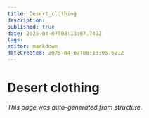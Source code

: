 ```yaml
---
title: Desert_clothing
description: 
published: true
date: 2025-04-07T08:13:07.749Z
tags: 
editor: markdown
dateCreated: 2025-04-07T08:13:05.621Z
---
```


# Desert clothing

*This page was auto-generated from structure.*